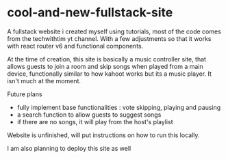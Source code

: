 # cool-and-new-fullstack-site
 A fullstack website i created myself using tutorials, most of the code comes from the techwithtim yt channel. With a few adjustments so that it works with react router v6 and functional components.

 At the time of creation, this site is basically a music controller site, that allows guests to join a room and skip songs when played from a main device, functionally similar to how kahoot works but its a music player. It isn't much at the moment.

Future plans
- fully implement base functionalities : vote skipping, playing and pausing
- a search function to allow guests to suggest songs
- if there are no songs, it will play from the host's playlist

 Website is unfinished, will put instructions on how to run this locally.

I am also planning to deploy this site as well
